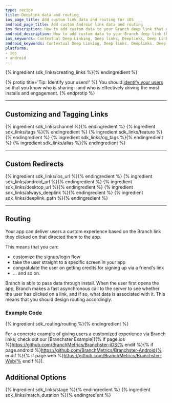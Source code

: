 ```yaml
---
type: recipe
title: Deeplink data and routing
ios_page_title: Add custom link data and routing for iOS
android_page_title: Add custom Android link data and routing
ios_description: How to add custom data to your Branch deep link that gets delivered to the app with the clicking user. We also cover custom redirects and routing.
android_description: How to add custom data to your Branch deep link that gets delivered to the app with the clicking user. We also cover custom redirects and routing.
ios_keywords: Contextual Deep Linking, Deep links, Deeplinks, Deep Linking, Deeplinking, Deferred Deep Linking, Deferred Deeplinking, Google App Indexing, Google App Invites, Apple Universal Links, Apple Spotlight Search, Facebook App Links, AppLinks, Deepviews, Deep views, custom data, tags, OG tags, custom redirects
android_keywords: Contextual Deep Linking, Deep links, Deeplinks, Deep Linking, Deeplinking, Deferred Deep Linking, Deferred Deeplinking, Google App Indexing, Google App Invites, Apple Universal Links, Apple Spotlight Search, Facebook App Links, AppLinks, Deepviews, Deep views,custom data, tags, OG tags, custom redirects, Android
platforms:
- ios
- android
---
```


{% ingredient sdk_links/creating_links %}{% endingredient %}

{% protip title='Tip: Identify your users!'  %}
You should [identify your users](/recipes/quickstart_guide/{{page.platform}}/#identifying-your-users) so that you know who is sharing--and who is effectively driving the most installs and engagement.
{% endprotip %}

-----

## Customizing and Tagging Links

{% ingredient sdk_links/channel %}{% endingredient %}
{% ingredient sdk_links/tags %}{% endingredient %}
{% ingredient sdk_links/feature %}{% endingredient %}
{% ingredient sdk_links/og_tags %}{% endingredient %}
{% ingredient sdk_links/alias %}{% endingredient %}

-----

## Custom Redirects 

{% ingredient sdk_links/ios_url %}{% endingredient %}
{% ingredient sdk_links/android_url %}{% endingredient %}
{% ingredient sdk_links/desktop_url %}{% endingredient %}
{% ingredient sdk_links/always_deeplink %}{% endingredient %}
{% ingredient sdk_links/deeplink_path %}{% endingredient %}

-----

## Routing

Your app can deliver users a custom experience based on the Branch link they clicked on that directed them to the app.

This means that you can:

* customize the signup/login flow
* take the user straight to a specific screen in your app
* congratulate the user on getting credits for signing up via a friend's link
* ... and so on.

Branch is able to pass data through install. When the user first opens the app, Branch makes a fast asynchronous call to the server to see whether the user has clicked on a link, and if so, what data is associated with it. This means that you should design routing accordingly.

### Example Code


{% ingredient sdk_routing/routing %}{% endingredient %}

For a concrete example of giving users a customized experience via Branch links, check out our [Branchster Example]({% if page.ios %}https://github.com/BranchMetrics/Branchster-iOS{% endif %}{% if page.android %}https://github.com/BranchMetrics/Branchster-Android{% endif %}{% if page.web %}https://github.com/BranchMetrics/Branchster-Web{% endif %}).

## Additional Options

{% ingredient sdk_links/stage %}{% endingredient %}
{% ingredient sdk_links/match_duration %}{% endingredient %}
